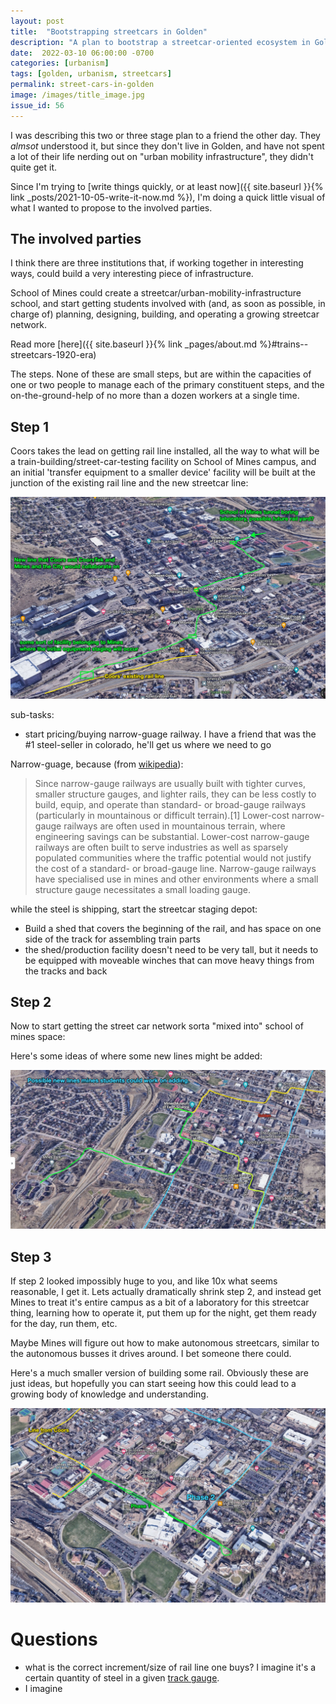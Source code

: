 ```yaml
---
layout: post
title:  "Bootstrapping streetcars in Golden"
description: "A plan to bootstrap a streetcar-oriented ecosystem in Golden"
date:  2022-03-10 06:00:00 -0700
categories: [urbanism]
tags: [golden, urbanism, streetcars]
permalink: street-cars-in-golden
image: /images/title_image.jpg
issue_id: 56
---
```


I was describing this two or three stage plan to a friend the other day. They _almsot_ understood it, but since they don't live in Golden, and have not spent a lot of their life nerding out on "urban mobility infrastructure", they didn't quite get it.

Since I'm trying to [write things quickly, or at least now]({{ site.baseurl }}{% link _posts/2021-10-05-write-it-now.md %}), I'm doing a quick little visual of what I wanted to propose to the involved parties.

## The involved parties

I think there are three institutions that, if working together in interesting ways, could build a very interesting piece of infrastructure.

School of Mines could create a streetcar/urban-mobility-infrastructure school, and start getting students involved with (and, as soon as possible, in charge of) planning, designing, building, and operating a growing streetcar network. 

Read more [here]({{ site.baseurl }}{% link _pages/about.md %}#trains--streetcars-1920-era)

The steps. None of these are small steps, but are within the capacities of one or two people to manage each of the primary constituent steps, and the on-the-ground-help of no more than a dozen workers at a single time.

## Step 1

Coors takes the lead on getting rail line installed, all the way to what will be a train-building/street-car-testing facility on School of Mines campus, and an initial 'transfer equipment to a smaller device' facility will be built at the junction of the existing rail line and the new streetcar line:

![first lines](/_posts/2022-03-10-rails-in-golden/new-streetcar-line.jpg)

sub-tasks:

- start pricing/buying narrow-guage railway. I have a friend that was the #1 steel-seller in colorado, he'll get us where we need to go

Narrow-guage, because (from [wikipedia](https://en.wikipedia.org/wiki/Narrow-gauge_railway)):

> Since narrow-gauge railways are usually built with tighter curves, smaller structure gauges, and lighter rails, they can be less costly to build, equip, and operate than standard- or broad-gauge railways (particularly in mountainous or difficult terrain).[1] Lower-cost narrow-gauge railways are often used in mountainous terrain, where engineering savings can be substantial. Lower-cost narrow-gauge railways are often built to serve industries as well as sparsely populated communities where the traffic potential would not justify the cost of a standard- or broad-gauge line. Narrow-gauge railways have specialised use in mines and other environments where a small structure gauge necessitates a small loading gauge. 

while the steel is shipping, start the streetcar staging depot:

- Build a shed that covers the beginning of the rail, and has space on one side of the track for assembling train parts
- the shed/production facility doesn't need to be very tall, but it needs to be equipped with moveable winches that can move heavy things from the tracks and back


## Step 2

Now to start getting the street car network sorta "mixed into" school of mines space:

Here's some ideas of where some new lines might be added:

![new lines](/_posts/2022-03-10-rails-in-golden/possible-new-lines.jpg)

## Step 3

If step 2 looked impossibly huge to you, and like 10x what seems reasonable, I get it. Lets actually dramatically shrink step 2, and instead get Mines to treat it's entire campus as a bit of a laboratory for this streetcar thing, learning how to operate it, put them up for the night, get them ready for the day, run them, etc.

Maybe Mines will figure out how to make autonomous streetcars, similar to the autonomous busses it drives around. I bet someone there could.

Here's a much smaller version of building some rail. Obviously these are just ideas, but hopefully you can start seeing how this could lead to a growing body of knowledge and understanding.

![small lines](/_posts/2022-03-10-rails-in-golden/step-3.jpg)


# Questions

- what is the correct increment/size of rail line one buys? I imagine it's a certain quantity of steel in a given [track gauge](https://en.wikipedia.org/wiki/Narrow-gauge_railway).
- I imagine 
